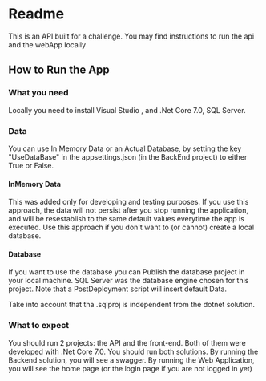 # Readme

This is an API built for a challenge. You may find instructions to run the api and the webApp locally

## How to Run the App

### What you need
Locally you need to install Visual Studio , and .Net Core 7.0, SQL Server. 

### Data 
You can use In Memory Data or an Actual Database, by setting the key "UseDataBase" in the appsettings.json (in the BackEnd project) to either True or False.

#### InMemory Data

This was added only for developing and testing purposes. If you use this approach, the data will not persist after you stop running the application, and will be resestablish to the same default values everytime the app is executed. Use this approach if you don't want to (or cannot) create a local database.

#### Database
If you want to use the database you can Publish the database project in your local machine. SQL Server was the database engine chosen for this project. Note that a PostDeployment script will insert default Data.

Take into account that tha .sqlproj is independent from the dotnet solution. 

### What to expect
You should run 2 projects:  the API and the front-end. Both of them were developed with .Net Core 7.0. You should run both solutions. By running the Backend solution, you will see a swagger. By running the Web Application, you will see the home page (or the login page if you are not logged in yet)

